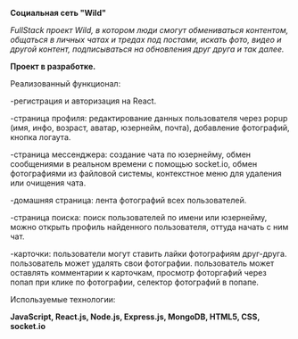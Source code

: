**Социальная сеть "Wild"**

*FullStack проект Wild, в котором люди смогут обмениваться контентом, общаться в личных чатах и тредах под постами, искать фото, видео и другой контент,*
*подписываться на обновления друг друга и так далее.*

**Проект в разработке.**

Реализованный функционал:

-регистрация и авторизация на React.

-страница профиля: редактирование данных пользователя через popup (имя, инфо, возраст, аватар, юзернейм, почта), добавление фотографий, кнопка логаута.

-страница мессенджера: создание чата по юзернейму, обмен сообщениями в реальном времени с помощью socket.io, обмен фотографиями из файловой системы, контекстное меню для удаления или очищения чата.

-домашняя страница: лента фотографий всех пользователей.

-страница поиска: поиск пользователей по имени или юзернейму, можно открыть профиль найденного пользователя, оттуда начать с ним чат.

-карточки: пользователи могут ставить лайки фотографиям друг-друга. пользователь может удалять свои фотографии. пользователь может оставлять комментарии к карточкам, просмотр фоторгафий через попап при клике по фотографии, селектор фотографий в попапе.


Используемые технологии:

**JavaScript, React.js, Node.js, Express.js, MongoDB, HTML5, CSS, socket.io**


